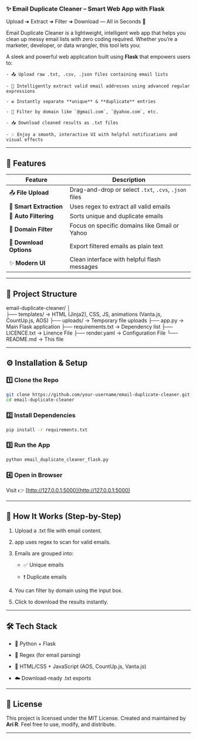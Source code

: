 ### ✨ Email Duplicate Cleaner – Smart Web App with Flask

Upload ➜ Extract ➜ Filter ➜ Download — All in Seconds 🚀

Email Duplicate Cleaner is a lightweight, intelligent web app that helps you clean up messy email lists with zero coding required. Whether you’re a marketer, developer, or data wrangler, this tool lets you:

A sleek and powerful web application built using **Flask** that empowers users to:

    - 📤 Upload raw .txt, .csv, .json files containing email lists

    - 🧠 Intelligently extract valid email addresses using advanced regular expressions

    - ♻️ Instantly separate **unique** & **duplicate** entries 

    - 🎯 Filter by domain like `@gmail.com`, `@yahoo.com`, etc.

    - 📥 Download cleaned results as .txt files

    - 💡 Enjoy a smooth, interactive UI with helpful notifications and visual effects

---

## 🚀 Features

| Feature                 | Description                                           |
| ----------------------- | ---------------------------------------------         |
| 📤 **File Upload**      | Drag-and-drop or select `.txt`, `.cvs`, `.json` files|
| 🧮 **Smart Extraction** | Uses regex to extract all valid emails               |
| 🧹 **Auto Filtering**   | Sorts unique and duplicate emails                    |
| 🎯 **Domain Filter**    | Focus on specific domains like Gmail or Yahoo        |
| 📄 **Download Options** | Export filtered emails as plain text                 |
| ✨ **Modern UI**         | Clean interface with helpful flash messages         |


---

## 📁 Project Structure

email-duplicate-cleaner/
│           
├── templates/        → HTML (Jinja2), CSS, JS, animations (Vanta.js, CountUp.js, AOS)
├── uploads/          → Temporary file uploads
├── app.py            → Main Flask application
├── requirements.txt  → Dependency list
├── LICENCE.txt       → Linence File
├── render.yaml       → Configuration File
└── README.md         → This file

---

## ⚙️ Installation & Setup

### 1️⃣ Clone the Repo
```bash
git clone https://github.com/your-username/email-duplicate-cleaner.git
cd email-duplicate-cleaner
```

### 2️⃣ Install Dependencies
```bash
pip install -r requirements.txt
```

### 3️⃣ Run the App
```bash
python email_duplicate_cleaner_flask.py
```

### 4️⃣ Open in Browser  
Visit 👉 [http://127.0.0.1:5000](http://127.0.0.1:5000)

---

## 🧪 How It Works (Step-by-Step)

1. Upload a .txt file with email content.

2.  app uses regex to scan for valid emails.

3. Emails are grouped into:

    - ✅ Unique emails

    - ❗ Duplicate emails

4. You can filter by domain using the input box.

5. Click to download the results instantly.

---

## 🛠️ Tech Stack

- 🐍 Python + Flask

- 📜 Regex (for email parsing)

- 🎨 HTML/CSS + JavaScript (AOS, CountUp.js, Vanta.js)

- ☁️ Download-ready .txt exports

---

## 📄 License

This project is licensed under the MIT License. 
Created and maintained by **Ari R**.
Feel free to use, modify, and distribute.

---
